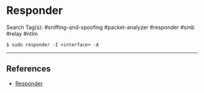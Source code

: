 # Responder

Search Tag(s): #sniffing-and-spoofing #packet-analyzer #responder #smb #relay #ntlm

`$ sudo responder -I <interface> -A`

---
## References

- [Responder](https://github.com/lgandx/Responder)